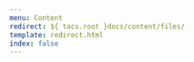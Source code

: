 ```yaml
---
menu: Content
redirect: ${ tacs.root }docs/content/files/
template: redirect.html
index: false
---
```

